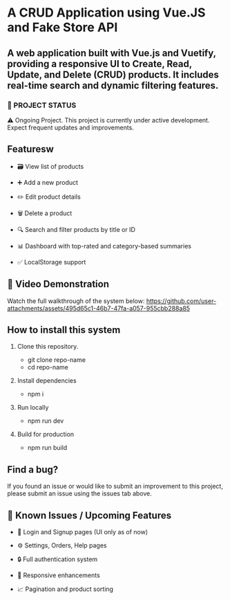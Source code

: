 # A CRUD Application using Vue.JS and Fake Store API


## A web application built with Vue.js and Vuetify, providing a responsive UI to Create, Read, Update, and Delete (CRUD) products. It includes real-time search and dynamic filtering features.

### 🚧 PROJECT STATUS
⚠️ Ongoing Project. 
This project is currently under active development. Expect frequent updates and improvements.

## Featuresw
* 🗃️ View list of products

* ➕ Add a new product

* ✏️ Edit product details

* 🗑️ Delete a product

* 🔍 Search and filter products by title or ID

* 📊 Dashboard with top-rated and category-based summaries

* ✅ LocalStorage support

## 🎥 Video Demonstration
Watch the full walkthrough of the system below:
https://github.com/user-attachments/assets/495d65c1-46b7-47fa-a057-955cbb288a85

## How to install this system

1. Clone this repository.
    * git clone repo-name
    * cd repo-name

2. Install dependencies
    * npm i

3. Run locally
    * npm run dev

4. Build for production
    * npm run build

## Find a bug? 

If you found an issue or would like to submit an improvement to this project, please submit an issue using the issues tab above.


## 🔧 Known Issues / Upcoming Features
* 🔐 Login and Signup pages (UI only as of now)

* ⚙️ Settings, Orders, Help pages

* 🔒 Full authentication system 

* 📱 Responsive enhancements

* 📈 Pagination and product sorting
